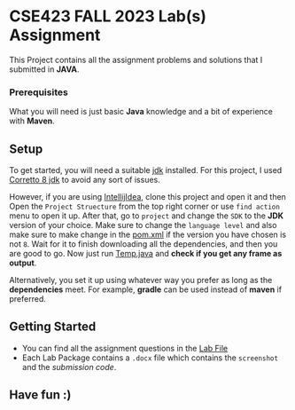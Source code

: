 # CSE423 FALL 2023 Lab(s) Assignment

This Project contains all the assignment problems and solutions that I submitted in
**JAVA**.

### Prerequisites

What you will need is just basic **Java** knowledge and a bit of experience with **Maven**. 

## Setup

To get started, you will need a suitable [jdk](https://www.oracle.com/java/technologies/downloads/) installed.
For this project, I used [Corretto 8 jdk](https://docs.aws.amazon.com/corretto/latest/corretto-8-ug/downloads-list.html)
to avoid any sort of issues.

However, if you are using [IntellijIdea](https://www.jetbrains.com/idea/), clone this project 
and open it and then Open the `Project Struecture` from the top
right corner or use `find action` menu to open it up.
After that, go to `project` and change the `SDK` 
to the **JDK** version of your choice.
Make sure to change the `language level` and 
also make sure to make change in the [pom.xml](pom.xml) if the version you have chosen is not `8`.
Wait for it to finish downloading all the 
dependencies, and then you are good to go.
Now just run [Temp.java](src/main/java/Temp.java) and **check if you get any frame as output**.


Alternatively, you set it up using whatever way you prefer as long as the **dependencies** meet.
For example, **gradle** can be used instead of **maven** if preferred.

## Getting Started
* You can find all the assignment questions in the [Lab File](/src/main/java/Lab%20Files)
* Each Lab Package contains a `.docx` file which contains the `screenshot` and the _submission code_.

## Have fun :)
